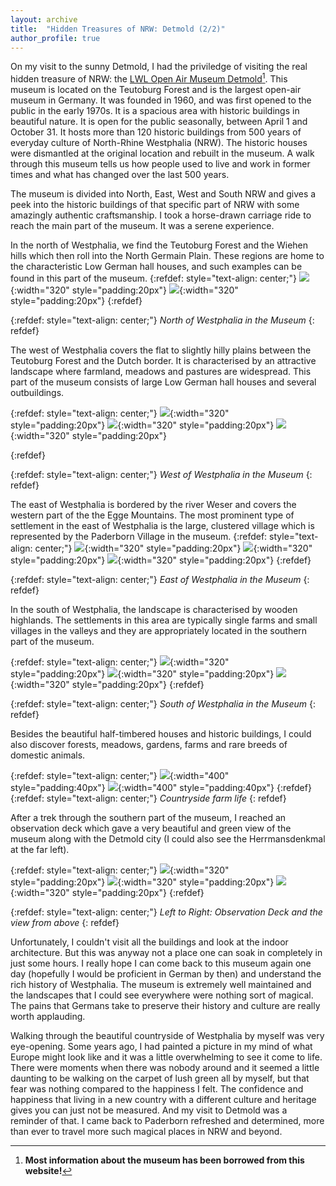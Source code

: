 ```yaml
---
layout: archive
title:  "Hidden Treasures of NRW: Detmold (2/2)"
author_profile: true
---
```

On my visit to the sunny Detmold, I had the priviledge of visiting the real hidden treasure of NRW: the [LWL Open Air Museum Detmold](https://www.lwl-freilichtmuseum-detmold.de/en/)[^1]. This museum is located on the Teutoburg Forest and is the largest open-air museum in Germany. It was founded in 1960, and was first opened to the public in the early 1970s. It is a spacious area with historic buildings in beautiful nature. It is open for the public seasonally, between April 1 and October 31. It hosts more than 120 historic buildings from 500 years of everyday culture of North-Rhine Westphalia (NRW). The historic houses were dismantled at the original location and rebuilt in the museum. A walk through this museum tells us how people used to live and work in former times and what has changed over the last 500 years.

The museum is divided into North, East, West and South NRW and gives a peek into the historic buildings of that specific part of NRW with some amazingly authentic craftsmanship. I took a horse-drawn carriage ride to reach the main part of the museum. It was a serene experience. 

In the north of Westphalia, we find the Teutoburg Forest and the Wiehen hills which then roll into the North Germain Plain. These regions are home to the characteristic Low German hall houses, and such examples can be found in this part of the museum. 
{:refdef: style="text-align: center;"}
![](/images/Detmold_North1.jpg){:width="320" style="padding:20px"} 
![](/images/Detmold_North2.jpg){:width="320" style="padding:20px"} 
{:refdef}

{:refdef: style="text-align: center;"}
*North of Westphalia in the Museum*
{: refdef}

The west of Westphalia covers the flat to slightly hilly plains between the Teutoburg Forest and the Dutch border. It is characterised by an attractive landscape where farmland, meadows and pastures are widespread. This part of the museum consists of large Low German hall houses and several outbuildings.

{:refdef: style="text-align: center;"}
![](/images/Detmold_West1.jpg){:width="320" style="padding:20px"} 
![](/images/Detmold_West2.jpg){:width="320" style="padding:20px"} 
![](/images/Detmold_West3.jpg){:width="320" style="padding:20px"} 

{:refdef} 

{:refdef: style="text-align: center;"}
*West of Westphalia in the Museum*
{: refdef}

The east of Westphalia is bordered by the river Weser and covers the western part of the the Egge Mountains. The most prominent type of settlement in the east of Westphalia is the large, clustered village which is represented by the Paderborn Village in the museum. 
{:refdef: style="text-align: center;"}
![](/images/Detmold_East1.jpg){:width="320" style="padding:20px"} 
![](/images/Detmold_East2.jpg){:width="320" style="padding:20px"} 
![](/images/Detmold_East5.jpg){:width="320" style="padding:20px"} 
{:refdef} 

{:refdef: style="text-align: center;"}
*East of Westphalia in the Museum*
{: refdef}

In the south of Westphalia, the landscape is characterised by wooden highlands. The settlements in this area are typically single farms and small villages in the valleys and they are appropriately located in the southern part of the museum.

{:refdef: style="text-align: center;"}
![](/images/Detmold_South1.jpg){:width="320" style="padding:20px"} 
![](/images/Detmold_South2.jpg){:width="320" style="padding:20px"} 
![](/images/Detmold_South3.jpg){:width="320" style="padding:20px"} 
{:refdef}

{:refdef: style="text-align: center;"}
*South of Westphalia in the Museum*
{: refdef}

Besides the beautiful half-timbered houses and historic buildings, I could also discover forests, meadows, gardens, farms and rare breeds of domestic animals. 

{:refdef: style="text-align: center;"}
![](/images/Detmold_Other.jpg){:width="400" style="padding:40px"} 
![](/images/Detmold_Other1.jpg){:width="400" style="padding:40px"} 
{:refdef}
{:refdef: style="text-align: center;"}
*Countryside farm life*
{: refdef}

After a trek through the southern part of the museum, I reached an observation deck which gave a very beautiful and green view of the museum along with the Detmold city (I could also see the Herrmansdenkmal at the far left). 

{:refdef: style="text-align: center;"}
![](/images/Detmold_Other3.jpg){:width="320" style="padding:20px"} 
![](/images/Detmold_Other2.jpg){:width="320" style="padding:20px"} 
![](/images/Detmold_Other4.jpg){:width="320" style="padding:20px"} 
{:refdef} 

{:refdef: style="text-align: center;"}
*Left to Right: Observation Deck and the view from above*
{: refdef}

Unfortunately, I couldn't visit all the buildings and look at the indoor architecture. But this was anyway not a place one can soak in completely in just some hours. I really hope I can come back to this museum again one day (hopefully I would be proficient in German by then) and understand the rich history of Westphalia. The museum is extremely well maintained and the landscapes that I could see everywhere were nothing sort of magical. The pains that Germans take to preserve their history and culture are really worth applauding.

Walking through the beautiful countryside of Westphalia by myself was very eye-opening. Some years ago, I had painted a picture in my mind of what Europe might look like and it was a little overwhelming to see it come to life. There were moments when there was nobody around and it seemed a little daunting to be walking on the carpet of lush green all by myself, but that fear was nothing compared to the happiness I felt. The confidence and happiness that living in a new country with a different culture and heritage gives you can just not be measured. And my visit to Detmold was a reminder of that. I came back to Paderborn refreshed and determined, more than ever to travel more such magical places in NRW and beyond.

[^1]: **Most information about the museum has been borrowed from this website!**